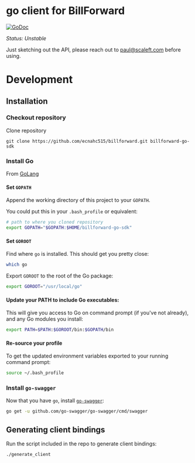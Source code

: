 # go client for BillForward

[![GoDoc](https://godoc.org/github.com/authclub/billforward?status.png)](https://godoc.org/github.com/authclub/billforward)

*Status: Unstable*

Just sketching out the API, please reach out to paul@scaleft.com before using.

# Development

## Installation

### Checkout repository

Clone repository

```
git clone https://github.com/ecnahc515/billforward.git billforward-go-sdk
```

### Install Go

From [GoLang](https://golang.org/dl/)

#### Set `GOPATH`

Append the working directory of this project to your `GOPATH`.

You could put this in your `.bash_profile` or equivalent:

```bash
# path to where you cloned repository
export GOPATH="$GOPATH:$HOME/billforward-go-sdk"
```

#### Set `GOROOT`

Find where `go` is installed. This should get you pretty close:

```bash
which go
```

Export `GOROOT` to the root of the Go package:

```bash
export GOROOT="/usr/local/go"
```

#### Update your PATH to include Go executables:

This will give you access to Go on command prompt (if you've not already), and any Go modules you install:

```bash
export PATH=$PATH:$GOROOT/bin:$GOPATH/bin
```

#### Re-source your profile

To get the updated environment variables exported to your running command prompt:

```bash
source ~/.bash_profile
```

### Install `go-swagger`

Now that you have `go`, install [`go-swagger`](https://github.com/go-swagger/go-swagger):

```bash
go get -u github.com/go-swagger/go-swagger/cmd/swagger
```

## Generating client bindings

Run the script included in the repo to generate client bindings:

```bash
./generate_client
```